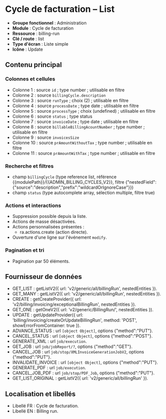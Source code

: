 # Cycle de facturation – List

- **Groupe fonctionnel** : Administration
- **Module** : Cycle de facturation
- **Ressource** : billing-run
- **Clé / route** : list
- **Type d'écran** : Liste simple
- **Icône** : Update

## Contenu principal
### Colonnes et cellules
- Colonne 1 : source `id` ; type number ; utilisable en filtre
- Colonne 2 : source `billingCycle.description`
- Colonne 3 : source `runType` ; choix (2) ; utilisable en filtre
- Colonne 4 : source `processDate` ; type date ; utilisable en filtre
- Colonne 5 : source `processType` ; choix (undefined) ; utilisable en filtre
- Colonne 6 : source `status` ; type status
- Colonne 7 : source `invoiceDate` ; type date ; utilisable en filtre
- Colonne 8 : source `billableBillingAcountNumber` ; type number ; utilisable en filtre
- Colonne 9 : source `invoicesSize`
- Colonne 10 : source `prAmountWithoutTax` ; type number ; utilisable en filtre
- Colonne 11 : source `prAmountWithTax` ; type number ; utilisable en filtre

### Recherche et filtres
- champ `billingCycle` (type reference list, référence {{modulePath}}/{{ADMIN_BILLING_CYCLES_V2}}, filtre {"nestedField":{"source":"description","prefix":"wildcardOrIgnoreCase"}})
- champ `status` (type autocomplete array, sélection multiple, filtre true)

### Actions et interactions
- Suppression possible depuis la liste.
- Actions de masse désactivées.
- Actions personnalisées présentes :
  - ra.actions.create (action directe).
- Ouverture d'une ligne sur l'événement `modify`.

### Pagination et tri
- Pagination par 50 éléments.

## Fournisseur de données
- GET_LIST : getListV2({
  url: 'v2/generic/all/billingRun',
  nestedEntities
}).
- GET_MANY : getListV2({
  url: 'v2/generic/all/billingRun',
  nestedEntities
}).
- CREATE : getCreateProvider({
  url: 'v2/billing/invoicing/exceptionalBillingRun',
  nestedEntities
}).
- GET_ONE : getOneV2({
  url: 'v2/generic/BillingRun/',
  nestedEntities
}).
- UPDATE : getUpdateProvider({
  url: 'billing/invoicing/createOrUpdateBillingRun',
  method: 'POST',
  showErrorFromContainer: true
}).
- ADVANCE_STATUS : url `[object Object]`, options {"method":"PUT"}.
- CANCEL_STATUS : url `[object Object]`, options {"method":"POST"}.
- GENERATE_XML : url `job/execution`.
- GET_JOB : url `job/jobReport/?`, options {"method":"GET"}.
- CANCEL_JOB : url `job/stop/XMLInvoiceGenerationJobV2`, options {"method":"PUT"}.
- INVALIDATE_INVOICE : url `[object Object]`, options {"method":"PUT"}.
- GENERATE_PDF : url `job/execution`.
- CANCEL_JOB_PDF : url `job/stop/PDF_Job`, options {"method":"PUT"}.
- GET_LIST_ORIGINAL : getListV2({
  url: 'v2/generic/all/billingRun'
}).

## Localisation et libellés
- Libellé FR : Cycle de facturation.
- Libellé EN : Billing run.